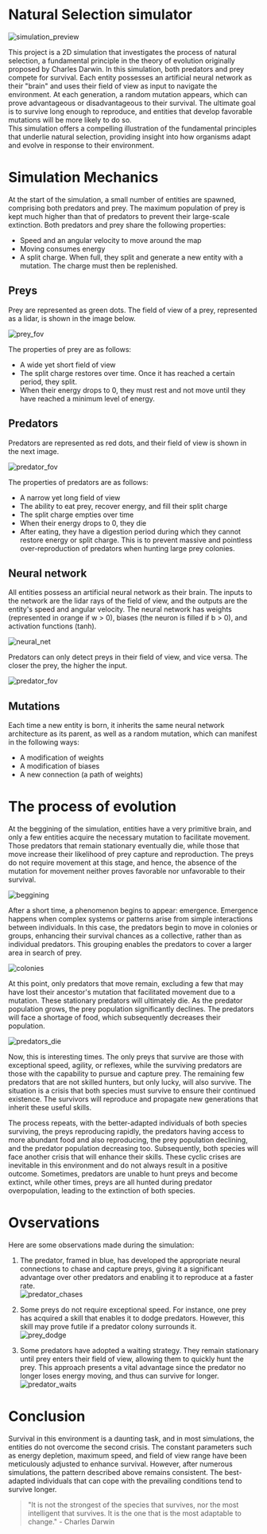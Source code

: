 # Natural Selection simulator
![simulation_preview](Highlights/simulation_preview.gif)

This project is a 2D simulation that investigates the process of natural selection, a fundamental principle in the theory of evolution originally proposed by Charles Darwin. In this simulation, both predators and prey compete for survival. Each entity possesses an artificial neural network as their "brain" and uses their field of view as input to navigate the environment. At each generation, a random mutation appears, which can prove advantageous or disadvantageous to their survival. The ultimate goal is to survive long enough to reproduce, and entities that develop favorable mutations will be more likely to do so.  
This simulation offers a compelling illustration of the fundamental principles that underlie natural selection, providing insight into how organisms adapt and evolve in response to their environment.

# Simulation Mechanics
At the start of the simulation, a small number of entities are spawned, comprising both predators and prey. The maximum population of prey is kept much higher than that of predators to prevent their large-scale extinction. Both predators and prey share the following properties:
- Speed and an angular velocity to move around the map
- Moving consumes energy
- A split charge. When full, they split and generate a new entity with a mutation. The charge must then be replenished.

## Preys
Prey are represented as green dots. The field of view of a prey, represented as a lidar, is shown in the image below.

![prey_fov](Highlights/prey_fov.png)

The properties of prey are as follows:
- A wide yet short field of view
- The split charge restores over time. Once it has reached a certain period, they split.
- When their energy drops to 0, they must rest and not move until they have reached a minimum level of energy.

## Predators
Predators are represented as red dots, and their field of view is shown in the next image.

![predator_fov](Highlights/predator_fov.png)

The properties of predators are as follows:
- A narrow yet long field of view
- The ability to eat prey, recover energy, and fill their split charge
- The split charge empties over time
- When their energy drops to 0, they die
- After eating, they have a digestion period during which they cannot restore energy or split charge. This is to prevent massive and pointless over-reproduction of predators when hunting large prey colonies.

## Neural network
All entities possess an artificial neural network as their brain. The inputs to the network are the lidar rays of the field of view, and the outputs are the entity's speed and angular velocity. The neural network has weights (represented in orange if w > 0), biases (the neuron is filled if b > 0), and activation functions (tanh).

![neural_net](Highlights/neural_net.png)

Predators can only detect preys in their field of view, and vice versa. The closer the prey, the higher the input.

![predator_fov](Highlights/predator_fov.gif)

## Mutations
Each time a new entity is born, it inherits the same neural network architecture as its parent, as well as a random mutation, which can manifest in the following ways:
- A modification of weights
- A modification of biases
- A new connection (a path of weights)

# The process of evolution
At the beggining of the simulation, entities have a very primitive brain, and only a few entities acquire the necessary mutation to facilitate movement. Those predators that remain stationary eventually die, while those that move increase their likelihood of prey capture and reproduction. The preys do not require movement at this stage, and hence, the absence of the mutation for movement neither proves favorable nor unfavorable to their survival.

![beggining](Highlights/beggining.gif)

After a short time, a phenomenon begins to appear: emergence. Emergence happens when complex systems or patterns arise from simple interactions between individuals. In this case, the predators begin to move in colonies or groups, enhancing their survival chances as a collective, rather than as individual predators. This grouping enables the predators to cover a larger area in search of prey.

![colonies](Highlights/colonies.gif)

At this point, only predators that move remain, excluding a few that may have lost their ancestor's mutation that facilitated movement due to a mutation. These stationary predators will ultimately die. As the predator population grows, the prey population significantly declines. The predators will face a shortage of food, which subsequently decreases their population.

![predators_die](Highlights/predators_die.png)

Now, this is interesting times. The only preys that survive are those with exceptional speed, agility, or reflexes, while the surviving predators are those with the capability to pursue and capture prey. The remaining few predators that are not skilled hunters, but only lucky, will also survive. The situation is a crisis that both species must survive to ensure their continued existence. The survivors will reproduce and propagate new generations that inherit these useful skills.

The process repeats, with the better-adapted individuals of both species surviving, the preys reproducing rapidly, the predators having access to more abundant food and also reproducing, the prey population declining, and the predator population decreasing too. Subsequently, both species will face another crisis that will enhance their skills. These cyclic crises are inevitable in this environment and do not always result in a positive outcome. Sometimes, predators are unable to hunt preys and become extinct, while other times, preys are all hunted during predator overpopulation, leading to the extinction of both species.

# Ovservations
Here are some observations made during the simulation:

1. The predator, framed in blue, has developed the appropriate neural connections to chase and capture preys, giving it a significant advantage over other predators and enabling it to reproduce at a faster rate.  
![predator_chases](Highlights/predator_chases.gif)

2. Some preys do not require exceptional speed. For instance, one prey has acquired a skill that enables it to dodge predators. However, this skill may prove futile if a predator colony surrounds it.  
![prey_dodge](Highlights/prey_dodge.gif)

3. Some predators have adopted a waiting strategy. They remain stationary until prey enters their field of view, allowing them to quickly hunt the prey. This approach presents a vital advantage since the predator no longer loses energy moving, and thus can survive for longer.  
![predator_waits](Highlights/predator_waits.gif)

# Conclusion
Survival in this environment is a daunting task, and in most simulations, the entities do not overcome the second crisis. The constant parameters such as energy depletion, maximum speed, and field of view range have been meticulously adjusted to enhance survival. However, after numerous simulations, the pattern described above remains consistent. The best-adapted individuals that can cope with the prevailing conditions tend to survive longer.
> "It is not the strongest of the species that survives, nor the most intelligent that survives. It is the one that is the most adaptable to change." - Charles Darwin
